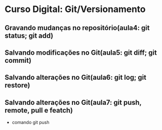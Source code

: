# Curso Digital: Git/Versionamento

## Gravando mudanças no repositório(aula4: git status; git add)

## Salvando modificações no Git(aula5: git diff; git commit)

## Salvando alterações no Git(aula6: git log; git restore)

## Salvando alterações no Git(aula7: git push, remote, pull e featch)
* comando git push